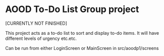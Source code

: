 # AOOD To-Do List Group project
[CURRENTLY NOT FINISHED]

This project acts as a to-do list to sort and display to-do items.
It will have different levels of urgency etc.etc.

Can be run from either LoginScreen or MainScreen in src/aoodp1/screens
